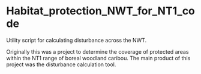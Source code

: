# Habitat_protection_NWT_for_NT1_code
Utility script for calculating disturbance across the NWT.


Originally this was a project to determine the coverage of protected areas within the NT1 range of boreal woodland caribou.
The main product of this project was the disturbance calculation tool.
